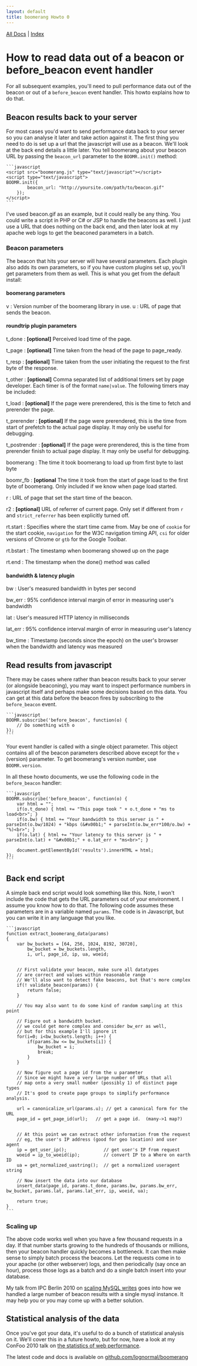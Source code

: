 ```yaml
---
layout: default
title: boomerang Howto 0
---
```

[All Docs](/) | [Index](index.html)

# How to read data out of a beacon or before\_beacon event handler

For all subsequent examples, you'll need to pull performance data out of
the beacon or out of a `before_beacon` event handler. This howto
explains how to do that.

## Beacon results back to your server

For most cases you'd want to send performance data back to your server
so you can analyse it later and take action against it. The first thing
you need to do is set up a url that the javascript will use as a beacon.
We'll look at the back end details a little later. You tell boomerang
about your beacon URL by passing the `beacon_url` parameter to the
`BOOMR.init()` method:

    ```javascript
    <script src="boomerang.js" type="text/javascript"></script>
    <script type="text/javascript">
    BOOMR.init({
            beacon_url: "http://yoursite.com/path/to/beacon.gif"
        });
    </script>
    ```

I've used beacon.gif as an example, but it could really be any thing.
You could write a script in PHP or C\# or JSP to handle the beacons as
well. I just use a URL that does nothing on the back end, and then later
look at my apache web logs to get the beaconed parameters in a batch.

### Beacon parameters

The beacon that hits your server will have several parameters. Each
plugin also adds its own parameters, so if you have custom plugins set
up, you'll get parameters from them as well. This is what you get from
the default install:

#### boomerang parameters

v
:   Version number of the boomerang library in use.
u
:   URL of page that sends the beacon.

#### roundtrip plugin parameters

t\_done
:   **[optional]** Perceived load time of the page.

t\_page
:   **[optional]** Time taken from the head of the page to page\_ready.

t\_resp
:   **[optional]** Time taken from the user initiating the request to
    the first byte of the response.

t\_other
:   **[optional]** Comma separated list of additional timers set by page
    developer. Each timer is of the format `name|value`. The following
    timers may be included:

  t_load
  :   **[optional]** If the page were prerendered, this is the time to
      fetch and prerender the page.

  t_prerender
  :   **[optional]** If the page were prerendered, this is the time
      from start of prefetch to the actual page display. It may only
      be useful for debugging.

  t_postrender
  :   **[optional]** If the page were prerendered, this is the time
      from prerender finish to actual page display. It may only be
      useful for debugging.

  boomerang
  :   The time it took boomerang to load up from first byte to last
      byte

  boomr_fb
  :   **[optional** The time it took from the start of page load to
      the first byte of boomerang. Only included if we know when page
      load started.

r
:   URL of page that set the start time of the beacon.

r2
:   **[optional]** URL of referrer of current page. Only set if
    different from `r` and `strict_referrer` has been explicitly turned
    off.

rt.start
:   Specifies where the start time came from. May be one of `cookie` for
    the start cookie, `navigation` for the W3C navigation timing API,
    `csi` for older versions of Chrome or `gtb` for the Google Toolbar.

rt.bstart
:   The timestamp when boomerang showed up on the page

rt.end
:   The timestamp when the done() method was called

#### bandwidth & latency plugin

bw
:   User's measured bandwidth in bytes per second

bw\_err
:   95% confidence interval margin of error in measuring user's
    bandwidth

lat
:   User's measured HTTP latency in milliseconds

lat\_err
:   95% confidence interval margin of error in measuring user's latency

bw\_time
:   Timestamp (seconds since the epoch) on the user's browser when the
    bandwidth and latency was measured

## Read results from javascript

There may be cases where rather than beacon results back to your server
(or alongside beaconing), you may want to inspect performance numbers in
javascript itself and perhaps make some decisions based on this data.
You can get at this data before the beacon fires by subscribing to the
`before_beacon` event.

    ```javascript
    BOOMR.subscribe('before_beacon', function(o) {
        // Do something with o
    });
    ```

Your event handler is called with a single object parameter. This object
contains all of the beacon parameters described above except for the `v`
(version) parameter. To get boomerang's version number, use
`BOOMR.version`.

In all these howto documents, we use the following code in the
`before_beacon` handler:

    ```javascript
    BOOMR.subscribe('before_beacon', function(o) {
        var html = "";
        if(o.t_done) { html += "This page took " + o.t_done + "ms to load<br>"; }
        if(o.bw) { html += "Your bandwidth to this server is " + parseInt(o.bw/1024) + "kbps (&#x00b1;" + parseInt(o.bw_err*100/o.bw) + "%)<br>"; }
        if(o.lat) { html += "Your latency to this server is " + parseInt(o.lat) + "&#x00b1;" + o.lat_err + "ms<br>"; }

        document.getElementById('results').innerHTML = html;
    });
    ```

## Back end script

A simple back end script would look something like this. Note, I won't
include the code that gets the URL parameters out of your environment. I
assume you know how to do that. The following code assumes these
parameters are in a variable named `params`. The code is in Javascript,
but you can write it in any language that you like.

    ```javascript
    function extract_boomerang_data(params)
    {
        var bw_buckets = [64, 256, 1024, 8192, 30720],
            bw_bucket = bw_buckets.length,
            i, url, page_id, ip, ua, woeid;


        // First validate your beacon, make sure all datatypes
        // are correct and values within reasonable range
        // We'll also want to detect fake beacons, but that's more complex
        if(! validate_beacon(params)) {
            return false;
        }

        // You may also want to do some kind of random sampling at this point

        // Figure out a bandwidth bucket.
        // we could get more complex and consider bw_err as well,
        // but for this example I'll ignore it
        for(i=0; i<bw_buckets.length; i++) {
            if(params.bw <= bw_buckets[i]) {
                bw_bucket = i;
                break;
            }
        }

        // Now figure out a page id from the u parameter
        // Since we might have a very large number of URLs that all
        // map onto a very small number (possibly 1) of distinct page types
        // It's good to create page groups to simplify performance analysis.

        url = canonicalize_url(params.u); // get a canonical form for the URL
        page_id = get_page_id(url);   // get a page id.  (many->1 map?)


        // At this point we can extract other information from the request
        // eg, the user's IP address (good for geo location) and user agent
        ip = get_user_ip();              // get user's IP from request
        woeid = ip_to_woeid(ip);         // convert IP to a Where on earth ID
        ua = get_normalized_uastring();  // get a normalized useragent string

        // Now insert the data into our database
        insert_data(page_id, params.t_done, params.bw, params.bw_err, bw_bucket, params.lat, params.lat_err, ip, woeid, ua);

        return true;
    }
    ```

### Scaling up

The above code works well when you have a few thousand requests in a
day. If that number starts growing to the hundreds of thousands or
millions, then your beacon handler quickly becomes a bottleneck. It can
then make sense to simply batch process the beacons. Let the requests
come in to your apache (or other webserver) logs, and then periodically
(say once an hour), process those logs as a batch and do a single batch
insert into your database.

My talk from IPC Berlin 2010 on [scaling MySQL
writes](http://www.slideshare.net/bluesmoon/scaling-mysql-writes-through-partitioning-ipc-spring-edition)
goes into how we handled a large number of beacon results with a single
mysql instance. It may help you or you may come up with a better
solution.

## Statistical analysis of the data

Once you've got your data, it's useful to do a bunch of statistical
analysis on it. We'll cover this in a future howto, but for now, have a
look at my ConFoo 2010 talk on [the statistics of web
performance](http://www.slideshare.net/bluesmoon/index-3441823).

The latest code and docs is available on
[github.com/lognormal/boomerang](http://github.com/lognormal/boomerang/)

<div id="results"></div>

<script src="/boomerang/boomerang.js" type="text/javascript"> </script>
<script src="/boomerang/plugins/bw.js" type="text/javascript"> </script>
<script src="/boomerang/plugins/navtiming.js" type="text/javascript"> </script>
<script src="/boomerang/plugins/rt.js" type="text/javascript"> </script>
<script src="howtos.js" type="text/javascript"> </script>
<script type="text/javascript">
BOOMR.init({
		user_ip: '10.0.0.1',
		BW: {
			base_url: '/images/',
			cookie: 'HOWTO-BA'
		},
		RT: {
			cookie: 'HOWTO-RT'
		}
	});
</script>
